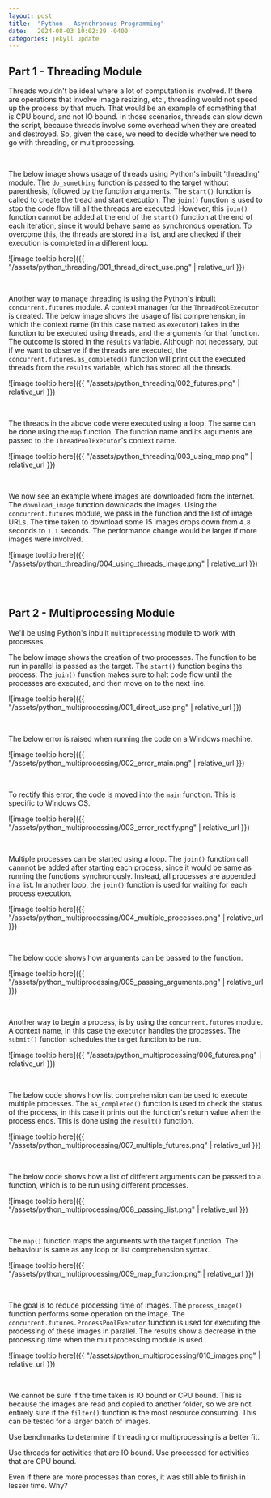 ```yaml
---
layout: post
title:  "Python - Asynchronous Programming"
date:   2024-08-03 10:02:29 -0400
categories: jekyll update
---
```


## Part 1 - Threading Module

Threads wouldn't be ideal where a lot of computation is involved. If there are operations that involve image resizing, etc., threading would not speed up the process by that much. That would be an example of something that is CPU bound, and not IO bound. In those scenarios, threads can slow down the script, because threads involve some overhead when they are created and destroyed. So, given the case, we need to decide whether we need to go with threading, or multiprocessing.

<br/>

The below image shows usage of threads using Python's inbuilt 'threading' module. The `do_something` function is passed to the target without parenthesis, followed by the function arguments. The `start()` function is called to create the tread and start execution. The `join()` function is used to stop the code flow till all the threads are executed. However, this `join()` function cannot be added at the end of the `start()` function at the end of each iteration, since it would behave same as synchronous operation. To overcome this, the threads are stored in a list, and are checked if their execution is completed in a different loop.

![image tooltip here]({{ "/assets/python_threading/001_thread_direct_use.png" | relative_url }})

<br/>

Another way to manage threading is using the Python's inbuilt `concurrent.futures` module. A context manager for the `ThreadPoolExecutor` is created. The below image shows the usage of list comprehension, in which the context name (in this case named as `executor`) takes in the function to be executed using threads, and the arguments for that function. The outcome is stored in the `results` variable. Although not necessary, but if we want to observe if the threads are executed, the `concurrent.futures.as_completed()` function will print out the executed threads from the `results` variable, which has stored all the threads.

![image tooltip here]({{ "/assets/python_threading/002_futures.png" | relative_url }})

<br/>

The threads in the above code were executed using a loop. The same can be done using the `map` function. The function name and its arguments are passed to the `ThreadPoolExecutor`'s context name.

![image tooltip here]({{ "/assets/python_threading/003_using_map.png" | relative_url }})

<br/>

We now see an example where images are downloaded from the internet. The `download_image` function downloads the images. Using the `concurrent.futures` module, we pass in the function and the list of image URLs. The time taken to download some 15 images drops down from `4.8` seconds to `1.1` seconds. The performance change would be larger if more images were involved.

![image tooltip here]({{ "/assets/python_threading/004_using_threads_image.png" | relative_url }})

<br/>

<br/>

## Part 2 - Multiprocessing Module

We'll be using Python's inbuilt `multiprocessing` module to work with processes.

The below image shows the creation of two processes. The function to be run in parallel is passed as the target. The `start()` function begins the process. The `join()` function makes sure to halt code flow until the processes are executed, and then move on to the next line.

![image tooltip here]({{ "/assets/python_multiprocessing/001_direct_use.png" | relative_url }})

<br/>

The below error is raised when running the code on a Windows machine.

![image tooltip here]({{ "/assets/python_multiprocessing/002_error_main.png" | relative_url }})

<br/>

To rectify this error, the code is moved into the `main` function. This is specific to Windows OS.

![image tooltip here]({{ "/assets/python_multiprocessing/003_error_rectify.png" | relative_url }})

<br/>

Multiple processes can be started using a loop. The `join()` function call cannnot be added after starting each process, since it would be same as running the functions synchronously. Instead, all processes are appended in a list. In another loop, the `join()` function is used for waiting for each process execution.

![image tooltip here]({{ "/assets/python_multiprocessing/004_multiple_processes.png" | relative_url }})

<br/>

The below code shows how arguments can be passed to the function.

![image tooltip here]({{ "/assets/python_multiprocessing/005_passing_arguments.png" | relative_url }})

<br/>

Another way to begin a process, is by using the `concurrent.futures` module. A context name, in this case the `executor` handles the processes. The `submit()` function schedules the target function to be run.

![image tooltip here]({{ "/assets/python_multiprocessing/006_futures.png" | relative_url }})

<br/>

The below code shows how list comprehension can be used to execute multiple processes. The `as_completed()` function is used to check the status of the process, in this case it prints out the function's return value when the process ends. This is done using the `result()` function.

![image tooltip here]({{ "/assets/python_multiprocessing/007_multiple_futures.png" | relative_url }})

<br/>

The below code shows how a list of different arguments can be passed to a function, which is to be run using different processes.

![image tooltip here]({{ "/assets/python_multiprocessing/008_passing_list.png" | relative_url }})

<br/>

The `map()` function maps the arguments with the target function. The behaviour is same as any loop or list comprehension syntax.

![image tooltip here]({{ "/assets/python_multiprocessing/009_map_function.png" | relative_url }})

<br/>

The goal is to reduce processing time of images. The `process_image()` function performs some operation on the image. The `concurrent.futures.ProcessPoolExecutor` function is used for executing the processing of these images in parallel. The results show a decrease in the processing time when the multiprocessing module is used.

![image tooltip here]({{ "/assets/python_multiprocessing/010_images.png" | relative_url }})

<br/>

We cannot be sure if the time taken is IO bound or CPU bound. This is because the images are read and copied to another folder, so we are not entirely sure if the `filter()` function is the most resource consuming. This can be tested for a larger batch of images.

Use benchmarks to determine if threading or multiprocessing is a better fit.

Use threads for activities that are IO bound. Use processed for activities that are CPU bound.

Even if there are more processes than cores, it was still able to finish in lesser time. Why?